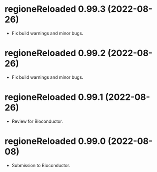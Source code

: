 <!-- NEWS.md is maintained by https://cynkra.github.io/fledge, do not edit -->

# regioneReloaded 0.99.3 (2022-08-26)

- Fix build warnings and minor bugs.


# regioneReloaded 0.99.2 (2022-08-26)

- Fix build warnings and minor bugs.


# regioneReloaded 0.99.1 (2022-08-26)

- Review for Bioconductor.


# regioneReloaded 0.99.0 (2022-08-08)

- Submission to Bioconductor.


